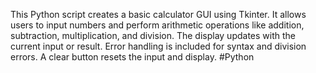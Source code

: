 This Python script creates a basic calculator GUI using Tkinter. It allows users to input numbers and perform arithmetic operations like addition, subtraction, multiplication, and division. The display updates with the current input or result. Error handling is included for syntax and division errors. A clear button resets the input and display. 
#Python


